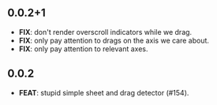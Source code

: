 ## 0.0.2+1

 - **FIX**: don't render overscroll indicators while we drag.
 - **FIX**: only pay attention to drags on the axis we care about.
 - **FIX**: only pay attention to relevant axes.

## 0.0.2

 - **FEAT**: stupid simple sheet and drag detector (#154).

